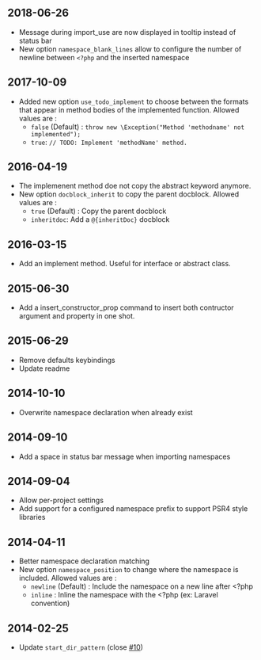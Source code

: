 ## 2018-06-26
 - Message during import_use are now displayed in tooltip instead of status bar
 - New option `namespace_blank_lines` allow to configure the number of newline between `<?php` and the inserted namespace

## 2017-10-09

 - Added new option `use_todo_implement` to choose between the formats that appear in method bodies of the implemented function. Allowed values are :
    - `false` (Default) : `throw new \Exception("Method 'methodname' not implemented");`
    - `true`: `// TODO: Implement 'methodName' method.`

## 2016-04-19

 - The implemenent method doe not copy the abstract keyword anymore.
 - New option `docblock_inherit` to copy the parent docblock. Allowed values are :
    - `true` (Default) : Copy the parent docblock
    - `inheritdoc`: Add a `@{inheritDoc}` docblock

## 2016-03-15

 - Add an implement method. Useful for interface or abstract class.

## 2015-06-30

 - Add a insert_constructor_prop command to insert both contructor argument and property in one shot.

## 2015-06-29

 - Remove defaults keybindings
 - Update readme

## 2014-10-10

 - Overwrite namespace declaration when already exist

## 2014-09-10

 - Add a space in status bar message when importing namespaces

## 2014-09-04

 - Allow per-project settings
 - Add support for a configured namespace prefix to support PSR4 style libraries

## 2014-04-11

 - Better namespace declaration matching
 - New option `namespace_position` to change where the namespace is included. Allowed values are :
    - `newline` (Default) : Include the namespace on a new line after <?php
    - `inline` : Inline the namespace with the <?php (ex: Laravel convention)

## 2014-02-25

 - Update `start_dir_pattern` (close [#10](https://github.com/erichard/SublimePHPCompanion/issues/10))
